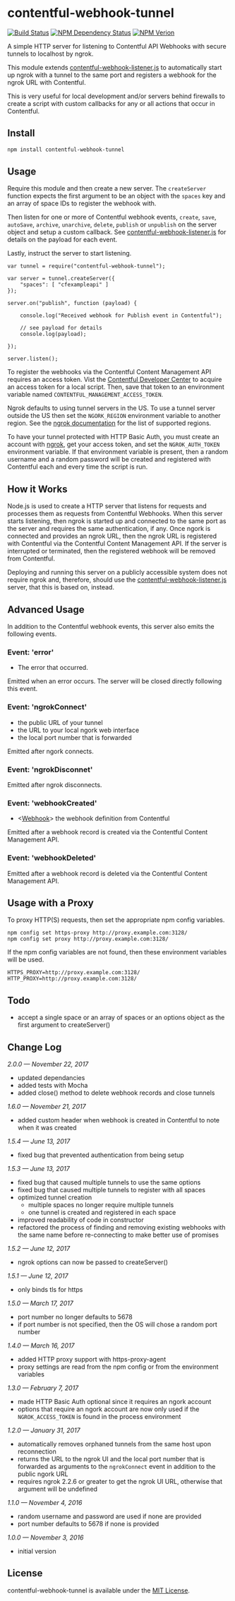 # contentful-webhook-tunnel

[![Build Status](https://travis-ci.org/keithws/contentful-webhook-tunnel.svg?branch=master)](https://travis-ci.org/keithws/contentful-webhook-tunnel) [![NPM Dependency Status](https://david-dm.org/keithws/contentful-webhook-tunnel.svg)](https://david-dm.org/keithws/contentful-webhook-tunnel) [![NPM Verion](https://img.shields.io/npm/v/contentful-webhook-tunnel.svg)](https://www.npmjs.com/package/contentful-webhook-tunnel)

A simple HTTP server for listening to Contentful API Webhooks with secure tunnels to localhost by ngrok.

This module extends [contentful-webhook-listener.js][2] to automatically start up ngrok with a tunnel to the same port and registers a webhook for the ngrok URL with Contentful.

This is very useful for local development and/or servers behind firewalls to create a script with custom callbacks for any or all actions that occur in Contentful.

## Install

```bash
npm install contentful-webhook-tunnel
```

## Usage

Require this module and then create a new server. The `createServer` function expects the first argument to be an object with the `spaces` key and an array of space IDs to register the webhook with.

Then listen for one or more of Contentful webhook events, `create`, `save`, `autoSave`, `archive`, `unarchive`, `delete`, `publish` or `unpublish` on the server object and setup a custom callback. See [contentful-webhook-listener.js][2] for details on the payload for each event.

Lastly, instruct the server to start listening.

```node
var tunnel = require("contentful-webhook-tunnel");

var server = tunnel.createServer({
    "spaces": [ "cfexampleapi" ]
});

server.on("publish", function (payload) {

    console.log("Received webhook for Publish event in Contentful");
    
    // see payload for details
    console.log(payload);

});

server.listen();
```

To register the webhooks via the Contentful Content Management API requires an access token. Vist the [Contentful Developer Center][3] to acquire an access token for a local script. Then, save that token to an environment variable named `CONTENTFUL_MANAGEMENT_ACCESS_TOKEN`.

Ngrok defaults to using tunnel servers in the US. To use a tunnel server outside the US then set the `NGORK_REGION` environment variable to another region. See the [ngrok documentation][4] for the list of supported regions.

To have your tunnel protected with HTTP Basic Auth, you must create an account with [ngrok][ngrok], get your access token, and set the `NGROK_AUTH_TOKEN` environment variable. If that environment variable is present, then a random username and a random password will be created and registered with Contentful each and every time the script is run.

## How it Works

Node.js is used to create a HTTP server that listens for requests and processes them as requests from Contentful Webhooks. When this server starts listening, then ngrok is started up and connected to the same port as the server and requires the same authentication, if any. Once ngork is connected and provides an ngrok URL, then the ngrok URL is registered with Contentful via the Contentful Content Management API. If the server is interrupted or terminated, then the registered webhook will be removed from Contentful.

Deploying and running this server on a publicly accessible system does not require ngrok and, therefore, should use the [contentful-webhook-listener.js][2] server, that this is based on, instead.

## Advanced Usage

In addition to the Contentful webhook events, this server also emits the following events.

### Event: 'error'

* <Error> The error that occurred.

Emitted when an error occurs. The server will be closed directly following this event.

### Event: 'ngrokConnect'

* <String> the public URL of your tunnel
* <String> the URL to your local ngork web interface
* <Number> the local port number that is forwarded

Emitted after ngork connects.

### Event: 'ngrokDisconnet'

Emitted after ngrok disconnects.

### Event: 'webhookCreated'

* <[Webhook][webhook]> the webhook definition from Contentful

Emitted after a webhook record is created via the Contentful Content Management API.

### Event: 'webhookDeleted'

Emitted after a webhook record is deleted via the Contentful Content Management API.

## Usage with a Proxy

To proxy HTTP(S) requests, then set the appropriate npm config variables.

```shell
npm config set https-proxy http://proxy.example.com:3128/
npm config set proxy http://proxy.example.com:3128/
```

If the npm config variables are not found, then these environment variables will be used.

```shell
HTTPS_PROXY=http://proxy.example.com:3128/
HTTP_PROXY=http://proxy.example.com:3128/
```

## Todo

* accept a single space or an array of spaces or an options object as the first argument to createServer()

## Change Log

_2.0.0 — November 22, 2017_

* updated dependancies
* added tests with Mocha
* added close() method to delete webhook records and close tunnels

_1.6.0 — November 21, 2017_

* added custom header when webhook is created in Contentful to note when it was created

_1.5.4 — June 13, 2017_

* fixed bug that prevented authentication from being setup

_1.5.3 — June 13, 2017_

* fixed bug that caused multiple tunnels to use the same options
* fixed bug that caused multiple tunnels to register with all spaces
* optimized tunnel creation
	* multiple spaces no longer require multiple tunnels
	* one tunnel is created and registered in each space
* improved readability of code in constructor
* refactored the process of finding and removing existing webhooks with the same name before re-connecting to make better use of promises

_1.5.2 — June 12, 2017_

* ngrok options can now be passed to createServer()

_1.5.1 — June 12, 2017_

* only binds tls for https

_1.5.0 — March 17, 2017_

* port number no longer defaults to 5678
* if port number is not specified, then the OS will chose a random port number

_1.4.0 — March 16, 2017_

* added HTTP proxy support with https-proxy-agent
* proxy settings are read from the npm config or from the environment variables

_1.3.0 — February 7, 2017_

* made HTTP Basic Auth optional since it requires an ngork account
* options that require an ngork account are now only used if the `NGROK_ACCESS_TOKEN` is found in the process environment

_1.2.0 — January 31, 2017_

* automatically removes orphaned tunnels from the same host upon reconnection
* returns the URL to the ngrok UI and the local port number that is forwarded as arguments to the `ngrokConnect` event in addition to the public ngork URL
* requires ngrok 2.2.6 or greater to get the ngrok UI URL, otherwise that argument will be undefined

_1.1.0 — November 4, 2016_

* random username and password are used if none are provided
* port number defaults to 5678 if none is provided

_1.0.0 — November 3, 2016_

* initial version

## License

contentful-webhook-tunnel is available under the [MIT License][1].

[1]: https://github.com/keithws/contentful-webhook-tunnel/blob/master/LICENSE
[2]: https://github.com/keithws/contentful-webhook-listener.js
[3]: https://www.contentful.com/developers/docs/references/authentication/#the-content-management-api
[4]: https://ngrok.com/docs/2#global
[webhook]: https://www.contentful.com/developers/docs/references/content-management-api/#/reference/webhooks/webhooks-collection/create-a-webhook
[ngrok]: https://ngrok.com
